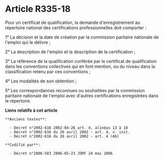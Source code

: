 # Article R335-18

Pour un certificat de qualification, la demande d'enregistrement au répertoire national des certifications professionnelles
doit comporter :

1° La décision et la date de création par la commission paritaire nationale de l'emploi qui le délivre ;

2° La description de l'emploi et la description de la certification ;

3° La référence de la qualification conférée par le certificat de qualification dans les conventions collectives qui en font
mention, ou du niveau dans la classification retenu par ces conventions ;

4° Les modalités de son obtention ;

5° Les correspondances reconnues ou souhaitées par la commission paritaire nationale de l'emploi avec d'autres certifications
enregistrées dans le répertoire.

**Liens relatifs à cet article**

	**Anciens textes**:

	  - Décret n°2002-616 2002-04-26 art. 4, alinéas 13 à 18
	  - Décret n°2002-616 du 26 avril 2002 - art. 4, v. init.
	  - Décret n°2002-616 du 26 avril 2002 - art. 4 (Ab)

	**Codifié par**:

	  - Décret n°2006-583 2006-05-23 JORF 24 mai 2006
